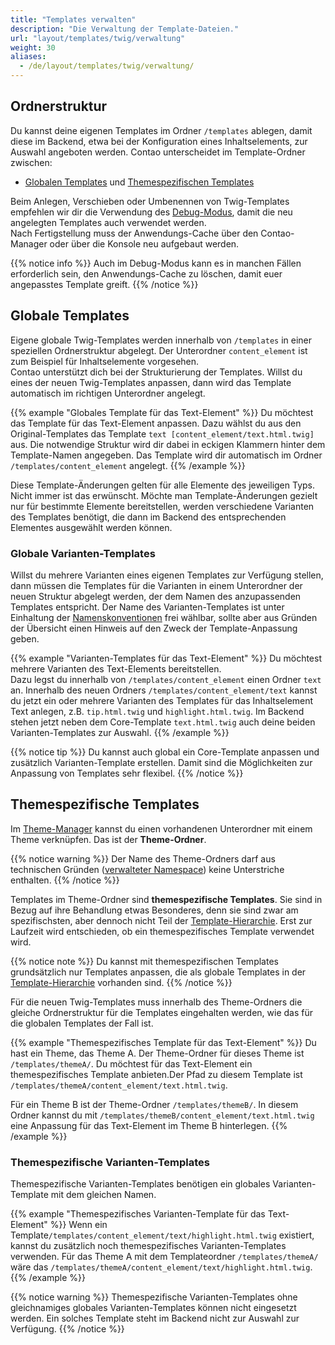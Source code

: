 ```yaml
---
title: "Templates verwalten"
description: "Die Verwaltung der Template-Dateien."
url: "layout/templates/twig/verwaltung"
weight: 30
aliases:
  - /de/layout/templates/twig/verwaltung/
---
```


## Ordnerstruktur

Du kannst deine eigenen Templates im Ordner `/templates` ablegen, damit diese im Backend, etwa bei der Konfiguration
eines Inhaltselements, zur Auswahl angeboten werden. Contao unterscheidet im Template-Ordner zwischen:

* [Globalen Templates](#globale-templates) und [Themespezifischen Templates](#themespezifische-templates)

Beim Anlegen, Verschieben oder Umbenennen von Twig-Templates empfehlen wir dir die Verwendung des
[Debug-Modus](/de/system/debug-modus/#contao-4-8-und-hoeher), damit die neu angelegten Templates auch verwendet werden.  
Nach Fertigstellung muss der Anwendungs-Cache über den Contao-Manager oder über die Konsole neu aufgebaut werden.

{{% notice info %}}
Auch im Debug-Modus kann es in manchen Fällen erforderlich sein, den Anwendungs-Cache zu löschen, damit euer
angepasstes Template greift.
{{% /notice %}}


## Globale Templates

Eigene globale Twig-Templates werden innerhalb von `/templates` in einer speziellen Ordnerstruktur abgelegt. Der
Unterordner `content_element` ist zum Beispiel für Inhaltselemente vorgesehen.  
Contao unterstützt dich bei der Strukturierung der Templates. Willst du eines der neuen Twig-Templates anpassen, dann
wird das Template automatisch im richtigen Unterordner angelegt.

{{% example "Globales Template für das Text-Element" %}}
Du möchtest das Template für das Text-Element anpassen. Dazu wählst du aus den Original-Templates das Template
`text [content_element/text.html.twig]` aus. Die notwendige Struktur wird dir dabei in eckigen Klammern hinter dem
Template-Namen angegeben. Das Template wird dir automatisch im Ordner `/templates/content_element` angelegt.
{{% /example %}}

Diese Template-Änderungen gelten für alle Elemente des jeweiligen Typs. Nicht immer ist das erwünscht. Möchte man
Template-Änderungen gezielt nur für bestimmte Elemente bereitstellen, werden verschiedene Varianten des Templates
benötigt, die dann im Backend des entsprechenden Elementes ausgewählt werden können.


### Globale Varianten-Templates

Willst du mehrere Varianten eines eigenen Templates zur Verfügung stellen, dann müssen die Templates für die Varianten
in einem Unterordner der neuen Struktur abgelegt werden, der dem Namen des anzupassenden Templates entspricht. Der Name
des Varianten-Templates ist unter Einhaltung der
[Namenskonventionen](https://docs.contao.org/dev/framework/templates/creating-templates/#naming-convention) frei
wählbar, sollte aber aus Gründen der Übersicht einen Hinweis auf den Zweck der Template-Anpassung geben.

{{% example "Varianten-Templates für das Text-Element" %}}
Du möchtest mehrere Varianten des Text-Elements bereitstellen.  
Dazu legst du innerhalb von `/templates/content_element` einen Ordner `text` an. Innerhalb des neuen Ordners
`/templates/content_element/text` kannst du jetzt ein oder mehrere Varianten des Templates für das Inhaltselement Text
anlegen, z.B. `tip.html.twig` und `highlight.html.twig`. Im Backend stehen jetzt neben dem Core-Template
`text.html.twig` auch deine beiden Varianten-Templates zur Auswahl.
{{% /example %}}

{{% notice tip %}}
Du kannst auch global ein Core-Template anpassen und zusätzlich Varianten-Template erstellen. Damit sind die
Möglichkeiten zur Anpassung von Templates sehr flexibel.
{{% /notice %}}


## Themespezifische Templates

Im [Theme-Manager](../../../theme-manager/themes-verwalten) kannst du einen vorhandenen Unterordner mit einem Theme
verknüpfen. Das ist der **Theme-Ordner**.

{{% notice warning %}}
Der Name des Theme-Ordners darf aus technischen
Gründen ([verwalteter Namespace](https://docs.contao.org/dev/framework/templates/architecture/#managed-namespace)) keine
Unterstriche enthalten.
{{% /notice %}}

Templates im Theme-Ordner sind **themespezifische Templates**. Sie sind in Bezug
auf ihre Behandlung etwas Besonderes, denn sie sind zwar am spezifischsten, aber dennoch nicht Teil der
[Template-Hierarchie](../wiederverwendung/#templatehierarchie). Erst zur Laufzeit wird entschieden, ob ein
themespezifisches Template verwendet wird.

{{% notice note %}}
Du kannst mit themespezifischen Templates grundsätzlich nur Templates anpassen, die als globale Templates in der
[Template-Hierarchie](../wiederverwendung/#templatehierarchie) vorhanden sind.
{{% /notice %}}

Für die neuen Twig-Templates muss innerhalb des Theme-Ordners die gleiche Ordnerstruktur für die Templates eingehalten
werden, wie das für die globalen Templates der Fall ist.

{{% example "Themespezifisches Template für das Text-Element" %}}
Du hast ein Theme, das Theme A. Der Theme-Ordner für dieses Theme ist `/templates/themeA/`. Du möchtest für das
Text-Element ein themespezifisches Template anbieten.Der Pfad zu diesem Template ist
`/templates/themeA/content_element/text.html.twig`.

Für ein Theme B ist der Theme-Ordner `/templates/themeB/`. In diesem Ordner kannst du mit
`/templates/themeB/content_element/text.html.twig` eine Anpassung für das Text-Element im Theme B hinterlegen.
{{% /example %}}


### Themespezifische Varianten-Templates

Themespezifische Varianten-Templates benötigen ein globales Varianten-Template mit dem gleichen Namen.

{{% example "Themespezifisches Varianten-Template für das Text-Element" %}}
Wenn ein Template`/templates/content_element/text/highlight.html.twig` existiert, kannst du zusätzlich
noch themespezifisches Varianten-Templates verwenden. Für das Theme A mit dem Templateordner
`/templates/themeA/` wäre das `/templates/themeA/content_element/text/highlight.html.twig`.
{{% /example %}}

{{% notice warning %}}
Themespezifische Varianten-Templates ohne gleichnamiges globales Varianten-Templates können nicht eingesetzt werden.
Ein solches Template steht im Backend nicht zur Auswahl zur Verfügung.
{{% /notice %}}
